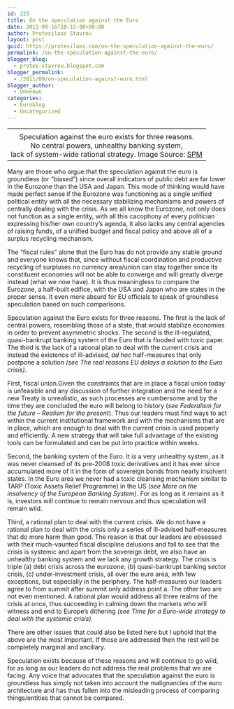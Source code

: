 ```yaml
---
id: 225
title: On the speculation against the Euro
date: 2011-09-16T10:15:00+00:00
author: Protesilaos Stavrou
layout: post
guid: https://protesilaos.com/on-the-speculation-against-the-euro/
permalink: /on-the-speculation-against-the-euro/
blogger_blog:
  - protes-stavrou.blogspot.com
blogger_permalink:
  - /2011/09/on-speculation-against-euro.html
blogger_author:
  - Unknown
categories:
  - Euroblog
  - Uncategorized
---
```

<table cellpadding="0" cellspacing="0" class="tr-caption-container" style="margin-left: auto; margin-right: auto; text-align: center;">
  <tr>
    <td style="text-align: center;">
    </td>
  </tr>
  
  <tr>
    <td class="tr-caption" style="text-align: center;">
      Speculation against the euro exists for three reasons.<br />No central powers, unhealthy banking system, <br />lack of system-wide rational strategy. Image Source: <a href="http://www.sharespropertymoney.com/2008stockmarketcrash.html">SPM</a>
    </td>
  </tr>
</table>

Many are those who argue that the speculation against the euro is groundless (or &#8220;biased&#8221;) since overall indicators of public debt are far lower in the Eurozone than the USA and Japan. This mode of thinking would have made perfect sense if the Eurozone was functioning as a single unified political entity with all the necessary stabilizing mechanisms and powers of centrally dealing with the crisis. As we all know the Eurozone, not only does not function as a single entity, with all this cacophony of every politician expressing his/her own country&#8217;s agenda, it also lacks any central agencies of raising funds, of a unified budget and fiscal policy and above all of a surplus recycling mechanism.

The &#8220;fiscal rules&#8221; alone that the Euro has do not provide any stable ground and everyone knows that, since without fiscal coordination and productive recycling of surpluses no currency area/union can stay together since its constituent economies will not be able to converge and will greatly diverge instead (what we now have). It is thus meaningless to compare the Eurozone, a half-built edifice, with the USA and Japan who are states in the proper sense. It even more absurd for EU officials to speak of groundless speculation based on such comparisons.

Speculation against the Euro exists for three reasons. The first is the lack of central powers, resembling those of a state, that would stabilize economies in order to prevent asymmetric shocks. The second is the ill-regulated, quasi-bankrupt banking system of the Euro that is flooded with toxic paper. The third is the lack of a rational plan to deal with the current crisis and instead the existence of ill-advised, _ad hoc_ half-measures that only postpone a solution _(see The real reasons EU delays a solution to the Euro crisis)_. 

First, fiscal union.Given the constraints that are in place a fiscal union today is unfeasible and any discussion of further integration and the need for a new Treaty is unrealistic, as such processes are cumbersome and by the time they are concluded the euro will belong to history (_see Federalism for the future &#8211; Realism for the present_). Thus our leaders must find ways to act within the current institutional framework and with the mechanisms that are in place, which are enough to deal with the current crisis is used properly and efficiently. A new strategy that will take full advantage of the existing tools can be formulated and can be put into practice within weeks.

Second, the banking system of the Euro. It is a very unhealthy system, as it was never cleansed of its pre-2008 toxic derivatives and it has ever since accumulated more of it in the form of sovereign bonds from nearly insolvent states. In the Euro area we never had a toxic cleansing mechanism similar to TARP (Toxic Assets Relief Programme) in the US _(see More on the insolvency of the European Banking System)_. For as long as it remains as it is, investors will continue to remain nervous and thus speculation will remain wild.

Third, a rational plan to deal with the current crisis. We do not have a rational plan to deal with the crisis only a series of ill-advised half-measures that do more harm than good. The reason is that our leaders are obsessed with their much-vaunted fiscal discipline delusions and fail to see that the crisis is systemic and apart from the sovereign debt, we also have an unhealthy banking system and we lack any growth strategy. The crisis is triple (a) debt crisis across the eurozone, (b) quasi-bankrupt banking sector crisis, (c) under-investment crisis, all over the euro area, with few exceptions, but especially in the periphery. The half-measures our leaders agree to from summit after summit only address point a. The other two are not even mentioned. A rational plan would address all three realms of the crisis at once, thus succeeding in calming down the markets who will witness and end to Europe&#8217;s dithering _(see <span class="headline"></span>Time for a Euro-wide strategy to deal with the systemic crisis)._

There are other issues that could also be listed here but I uphold that the above are the most important. If those are addressed then the rest will be completely marginal and ancillary.

Speculation exists because of these reasons and will continue to go wild, for as long as our leaders do not address the real problems that we are facing. Any voice that advocates that the speculation against the euro is groundless has simply not taken into account the malignancies of the euro architecture and has thus fallen into the misleading process of comparing things/entities that cannot be compared.
